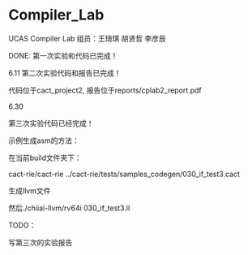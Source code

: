# Compiler_Lab
UCAS Compiler Lab
组员：王琦琪 胡贤哲 李彦辰

DONE:
第一次实验和代码已完成！

6.11
第二次实验代码和报告已完成！

代码位于cact_project2, 报告位于reports/cplab2_report.pdf

6.30

第三次实验代码已经完成！

示例生成asm的方法：

在当前build文件夹下：

cact-rie/cact-rie ../cact-rie/tests/samples_codegen/030_if_test3.cact

生成llvm文件

然后./chiiai-llvm/rv64i 030_if_test3.ll


TODO：

写第三次的实验报告